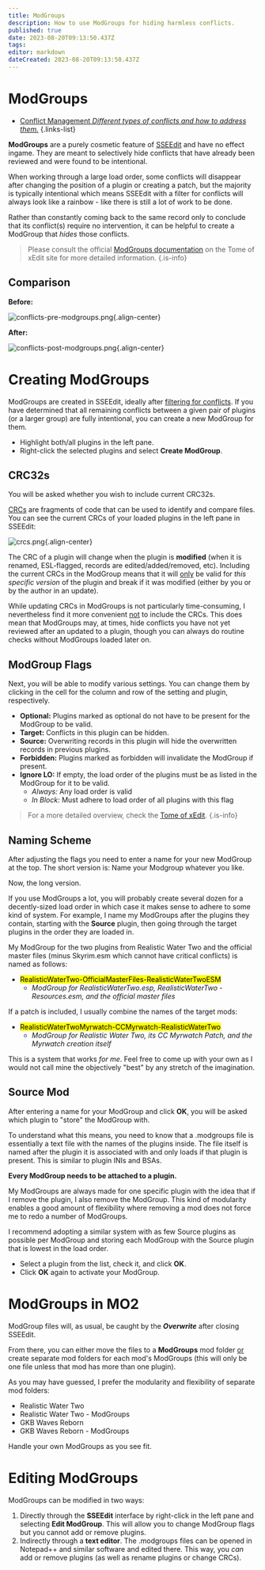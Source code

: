```yaml
---
title: ModGroups
description: How to use ModGroups for hiding harmless conflicts.
published: true
date: 2023-08-20T09:13:50.437Z
tags: 
editor: markdown
dateCreated: 2023-08-20T09:13:50.437Z
---
```


# ModGroups

- [Conflict Management *Different types of conflicts and how to address them.*](/knowledge-base/conflict-management)
{.links-list}

**ModGroups** are a purely cosmetic feature of [SSEEdit](/tools/sseedit) and have no effect ingame. They are meant to selectively hide conflicts that have already been reviewed and were found to be intentional.

When working through a large load order, some conflicts will disappear after changing the position of a plugin or creating a patch, but the majority is typically intentional which means SSEEdit with a filter for conflicts will always look like a rainbow - like there is still a lot of work to be done.

Rather than constantly coming back to the same record only to conclude that its conflict(s) require no intervention, it can be helpful to create a ModGroup that *hides* those conflicts.

> Please consult the official [ModGroups documentation](https://tes5edit.github.io/docs/4-modgroups.html) on the Tome of xEdit site for more detailed information.
{.is-info}

## Comparison

**Before:**

![conflicts-pre-modgroups.png](/guides-tutorials/conflicts-pre-modgroups.png){.align-center}

**After:**

![conflicts-post-modgroups.png](/guides-tutorials/conflicts-post-modgroups.png){.align-center}

# Creating ModGroups

ModGroups are created in SSEEdit, ideally after [filtering for conflicts](/guides-tutorials/filter-for-conflicts). If you have determined that all remaining conflicts between a given pair of plugins (or a larger group) are fully intentional, you can create a new ModGroup for them.

- Highlight both/all plugins in the left pane.
- Right-click the selected plugins and select **Create ModGroup**.

## CRC32s

You will be asked whether you wish to include current CRC32s.

[CRCs](https://en.wikipedia.org/wiki/Cyclic_redundancy_check) are fragments of code that can be used to identify and compare files. You can see the current CRCs of your loaded plugins in the left pane in SSEEdit:

![crcs.png](/guides-tutorials/crcs.png){.align-center}

The CRC of a plugin will change when the plugin is **modified** (when it is renamed, ESL-flagged, records are edited/added/removed, etc). Including the current CRCs in the ModGroup means that it will <u>only</u> be valid for *this specific version* of the plugin and break if it was modified (either by you or by the author in an update).

While updating CRCs in ModGroups is not particularly time-consuming, I nevertheless find it more convenient <u>not</u> to include the CRCs. This does mean that ModGroups may, at times, hide conflicts you have not yet reviewed after an updated to a plugin, though you can always do routine checks without ModGroups loaded later on.

## ModGroup Flags

Next, you will be able to modify various settings. You can change them by clicking in the cell for the column and row of the setting and plugin, respectively.

- **Optional:** Plugins marked as optional do not have to be present for the ModGroup to be valid.
- **Target:** Conflicts in this plugin can be hidden.
- **Source:** Overwriting records in this plugin will hide the overwritten records in previous plugins.
- **Forbidden:** Plugins marked as forbidden will invalidate the ModGroup if present.
- **Ignore LO:** If empty, the load order of the plugins must be as listed in the ModGroup for it to be valid.
  - *Always:* Any load order is valid
  - *In Block:* Must adhere to load order of all plugins with this flag

> For a more detailed overview, check the [Tome of xEdit](https://tes5edit.github.io/docs/4-modgroups.html#ModGroupFlags).
{.is-info}

## Naming Scheme

After adjusting the flags you need to enter a name for your new ModGroup at the top. The short version is: Name your Modgroup whatever you like.

Now, the long version.

If you use ModGroups a lot, you will probably create several dozen for a decently-sized load order in which case it makes sense to adhere to some kind of system. For example, I name my ModGroups after the plugins they contain, starting with the **Source** plugin, then going through the target plugins in the order they are loaded in.

My ModGroup for the two plugins from Realistic Water Two and the official master files (minus Skyrim.esm which cannot have critical conflicts) is named as follows:

- <mark>RealisticWaterTwo-OfficialMasterFiles-RealisticWaterTwoESM</mark>
  - *ModGroup for RealisticWaterTwo.esp, RealisticWaterTwo - Resources.esm, and the official master files*

If a patch is included, I usually combine the names of the target mods:

- <mark>RealisticWaterTwoMyrwatch-CCMyrwatch-RealisticWaterTwo</mark>
  - *ModGroup for Realistic Water Two, its CC Myrwatch Patch, and the Myrwatch creation itself*

This is a system that works *for me*. Feel free to come up with your own as I would not call mine the objectively "best" by any stretch of the imagination.

## Source Mod

After entering a name for your ModGroup and click **OK**, you will be asked which plugin to "store" the ModGroup with.

To understand what this means, you need to know that a .modgroups file is essentially a text file with the names of the plugins inside. The file itself is named after the plugin it is associated with and only loads if that plugin is present. This is similar to plugin INIs and BSAs.

**Every ModGroup needs to be attached to a plugin.**

My ModGroups are always made for one specific plugin with the idea that if I remove the plugin, I also remove the ModGroup. This kind of modularity enables a good amount of flexibility where removing a mod does not force me to redo a number of ModGroups.

I recommend adopting a similar system with as few Source plugins as possible per ModGroup and storing each ModGroup with the Source plugin that is lowest in the load order.

- Select a plugin from the list, check it, and click **OK**.
- Click **OK** again to activate your ModGroup.

# ModGroups in MO2

ModGroup files will, as usual, be caught by the ***Overwrite*** after closing SSEEdit.

From there, you can either move the files to a **ModGroups** mod folder <u>or</u> create separate mod folders for each mod's ModGroups (this will only be one file unless that mod has more than one plugin).

As you may have guessed, I prefer the modularity and flexibility of separate mod folders:

- Realistic Water Two
- Realistic Water Two - ModGroups
- GKB Waves Reborn
- GKB Waves Reborn - ModGroups 

Handle your own ModGroups as you see fit.

# Editing ModGroups

ModGroups can be modified in two ways:

1. Directly through the **SSEEdit** interface by right-click in the left pane and selecting **Edit ModGroup**. This will allow you to change ModGroup flags but you cannot add or remove plugins.
2. Indirectly through a **text editor**. The .modgroups files can be opened in Notepad++ and similar software and edited there. This way, you *can* add or remove plugins (as well as rename plugins or change CRCs).